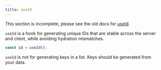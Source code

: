 ```yaml
---
title: useId
---
```


<Wip>

This section is incomplete, please see the old docs for [useId](https://reactjs.org/docs/hooks-reference.html#useid).

</Wip>


<Intro>

`useId` is a hook for generating unique IDs that are stable across the server and client, while avoiding hydration mismatches.

```js
const id = useId();
```

</Intro>

<InlineToc />

<Gotcha>

`useId` is not for generating keys in a list. Keys should be generated from your data.

</Gotcha>
